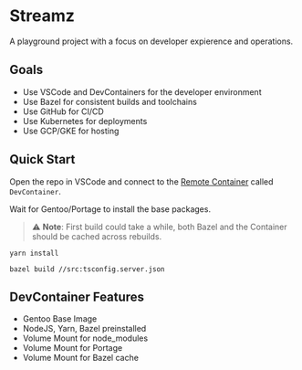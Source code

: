 # Streamz

A playground project with a focus on developer expierence and operations.

## Goals

* Use VSCode and DevContainers for the developer environment
* Use Bazel for consistent builds and toolchains
* Use GitHub for CI/CD
* Use Kubernetes for deployments
* Use GCP/GKE for hosting

## Quick Start

Open the repo in VSCode and connect to the [Remote Container](https://github.com/Microsoft/vscode-remote-release) called `DevContainer`. 

Wait for Gentoo/Portage to install the base packages.

> :warning: **Note**: First build could take a while, both Bazel and the Container should be cached across rebuilds.

```shell
yarn install
```

```shell
bazel build //src:tsconfig.server.json
```

## DevContainer Features

* Gentoo Base Image
* NodeJS, Yarn, Bazel preinstalled
* Volume Mount for node_modules
* Volume Mount for Portage
* Volume Mount for Bazel cache